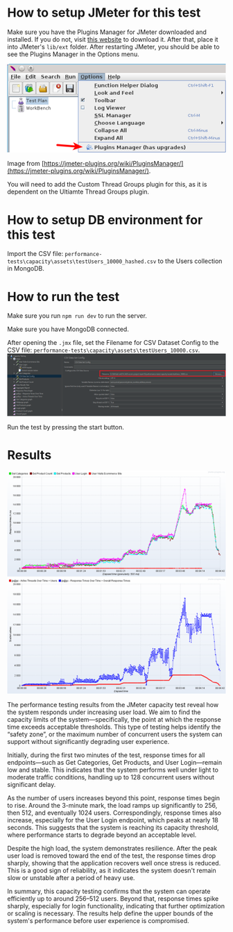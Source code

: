 # How to setup JMeter for this test
Make sure you have the Plugins Manager for JMeter downloaded and installed. If you do not, visit [this website](https://jmeter-plugins.org/wiki/PluginsManager/) to download it. After that, place it into JMeter's `lib/ext` folder. After restarting JMeter, you should be able to see the Plugins Manager in the Options menu.

![JMeter Plugins Manager](assets/image.png)

Image from [https://jmeter-plugins.org/wiki/PluginsManager/](https://jmeter-plugins.org/wiki/PluginsManager/).

You will need to add the Custom Thread Groups plugin for this, as it is dependent on the Ultiamte Thread Groups plugin.

# How to setup DB environment for this test
Import the CSV file: `performance-tests\capacity\assets\testUsers_10000_hashed.csv` to the Users collection in MongoDB.

# How to run the test
Make sure you run `npm run dev` to run the server.

Make sure you have MongoDB connected.

After opening the `.jmx` file, set the Filename for CSV Dataset Config to the CSV file: `performance-tests\capacity\assets\testUsers_10000.csv`.
![Change Filename](assets/image2.png)

Run the test by pressing the start button.

# Results
![Results Graph 1](assets/image3.png)
![Results Graph 2](assets/image4.png)

The performance testing results from the JMeter capacity test reveal how the system responds under increasing user load. We aim to find the capacity limits of the system—specifically, the point at which the response time exceeds acceptable thresholds. This type of testing helps identify the “safety zone”, or the maximum number of concurrent users the system can support without significantly degrading user experience.

Initially, during the first two minutes of the test, response times for all endpoints—such as Get Categories, Get Products, and User Login—remain low and stable. This indicates that the system performs well under light to moderate traffic conditions, handling up to 128 concurrent users without significant delay.

As the number of users increases beyond this point, response times begin to rise. Around the 3-minute mark, the load ramps up significantly to 256, then 512, and eventually 1024 users. Correspondingly, response times also increase, especially for the User Login endpoint, which peaks at nearly 18 seconds. This suggests that the system is reaching its capacity threshold, where performance starts to degrade beyond an acceptable level.

Despite the high load, the system demonstrates resilience. After the peak user load is removed toward the end of the test, the response times drop sharply, showing that the application recovers well once stress is reduced. This is a good sign of reliability, as it indicates the system doesn't remain slow or unstable after a period of heavy use.

In summary, this capacity testing confirms that the system can operate efficiently up to around 256–512 users. Beyond that, response times spike sharply, especially for login functionality, indicating that further optimization or scaling is necessary. The results help define the upper bounds of the system's performance before user experience is compromised.